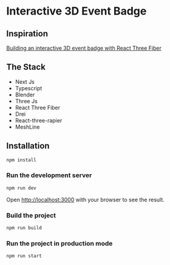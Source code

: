 # Interactive 3D Event Badge

## Inspiration

[Building an interactive 3D event badge with React Three Fiber](https://vercel.com/blog/building-an-interactive-3d-event-badge-with-react-three-fiber)

## The Stack

- Next Js
- Typescript
- Blender
- Three Js
- React Three Fiber
- Drei
- React-three-rapier
- MeshLine

## Installation

```bash
npm install
```

### Run the development server

```bash
npm run dev
```

Open [http://localhost:3000](http://localhost:3000) with your browser to see the result.

### Build the project

```bash
npm run build
```

### Run the project in production mode

```bash
npm run start
```
